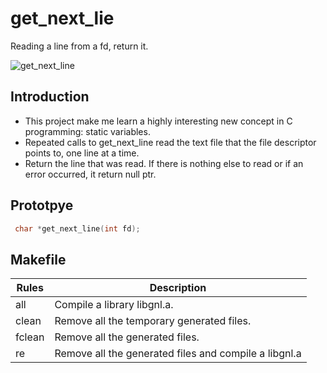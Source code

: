 # get_next_lie
 Reading a line from a fd, return it.
 
![get_next_line](https://github.com/leebo155/get_next_line/assets/81127600/e61c2c00-048e-4a27-8710-8501e7b318b5)

## Introduction
 * This project make me learn a highly interesting new concept in C programming: static variables.
 * Repeated calls to get_next_line read the text file that the file descriptor points to, one line at a time.
 * Return the line that was read. If there is nothing else to read or if an error occurred, it return null ptr.

## Prototpye
```c
 char *get_next_line(int fd);
```

## Makefile
| Rules | Description |
| ----- | ----------- |
| all | Compile a library libgnl.a. |
| clean | Remove all the temporary generated files. |
| fclean | Remove all the generated files. |
| re | Remove all the generated files and compile a libgnl.a |
